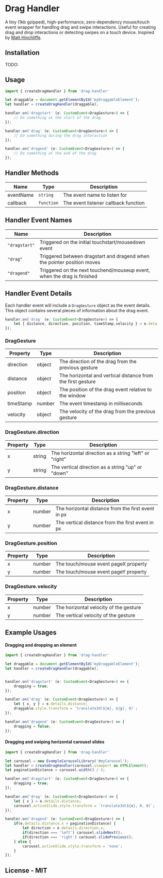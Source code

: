 
# Drag Handler

A tiny (1kb gzipped), high-performance, zero-dependency mouse/touch event wrapper for handling drag and swipe interactions. Useful for creating drag and drop interactions or detecting swipes on a touch device.
Inspired by [Matt Hinchliffe](https://www.matthinchliffe.dev/2015/02/16/high-performance-touch-interactions.html).

## Installation

TODO:

## Usage
```typescript
import { createDragHandler } from 'drag-handler'

let draggable = document.getElementById('myDraggableElement');
let handler = createDragHandler(draggable);

handler.on('dragstart' (e: CustomEvent<DragGesture>) => {
	// Do something at the start of the drag
});

handler.on('drag' (e: CustomEvent<DragGesture>) => {
	// Do something during the drag interaction
});

handler.on('dragend' (e: CustomEvent<DragGesture>) => {
	// Do something at the end of the drag
});
```

## Handler Methods
|Name|Type|Description
|--|--|--|
|eventName| `string`| The event name to listen for
|callback| `function`| The event listener callback function

## Handler Event Names
|Name|Description
|--|--|
|`"dragstart"`| Triggered on the initial touchstart/mousedown event
|`"drag"`| Triggered between dragstart and dragend when the pointer position moves
|`"dragend"`| Triggered on the next touchend/mouseup event, when the drag is finished

## Handler Event Details
Each handler event will include a `DragGesture` object as the event details. This object contains several pieces of information about the drag event.

```typescript
handler.on('drag' (e: CustomEvent<DragGesture>) => {
	let { distance, direction, position, timeStamp,velocity } = e.details;
});
```
### DragGesture
|Property|Type|Description
|--|--|--|
|direction| object|The direction of the drag from the previous gesture
|distance| object|The horizontal and vertical distance from the first gesture
|position| object|The position of the drag event relative to the window
|timeStamp| number| The event timestamp in milliseconds
|velocity| object| The velocity of the drag from the previous gesture

### DragGesture.direction
|Property|Type|Description
|--|--|--|
|x| string| The horizontal direction as a string "left" or "right"
|y| string| The vertical direction as a string "up" or "down"

### DragGesture.distance
|Property|Type|Description
|--|--|--|
|x| number| The horizontal distance from the first event in px
|y| number| The vertical distance from the first event in px

### DragGesture.position
|Property|Type|Description
|--|--|--|
|x| number| The touch/mouse event pageX property
|y| number| The touch/mouse event pageY property

### DragGesture.velocity
|Property|Type|Description
|--|--|--|
|x| number| The horizontal velocity of the gesture
|y| number| The vertical velocity of the gesture

## Example Usages
#### Dragging and dropping an element
```typescript
import { createDragHandler } from 'drag-handler'

let draggable = document.getElementById('myDraggableElement');
let handler = createDragHandler(draggable);


handler.on('dragstart' (e: CustomEvent<DragGesture>) => {
	dragging = true;
});

handler.on('drag' (e: CustomEvent<DragGesture>) => {
	let { x, y } = e.details.distance;
	draggable.style.transform = `translate3d(${x}, ${y}, 0)`;
});

handler.on('dragend' (e: CustomEvent<DragGesture>) => {
	dragging = false;
});
```

#### Dragging and swiping horizontal carousel slides
```typescript
import { createDragHandler } from 'drag-handler'

let carousel = new ExampleCarouselLibrary('#myCarousel');
let handler = createDragHandler(carousel.viewport as HTMLElement);
let paginationDistance = carousel.width() / 3;

handler.on('dragstart' (e: CustomEvent<DragGesture>) => {
	dragging = true;
});

handler.on('drag' (e: CustomEvent<DragGesture>) => {
	let { x } = e.details.distance;
	carousel.activeSlide.style.transform = `translate3d(${x}, 0, 0)`;
});

handler.on('dragend' (e: CustomEvent<DragGesture>) => {
	if(e.details.distance.x > paginationDistance) {
		let direction = e.details.direction.x;
		if(direction === 'left') carousel.slideNext();
		if(direction === 'right') carousel.slidePrevious();
	} else {
		carousel.activeSlide.style.transform = 'none';
	}
});
```

## License - MIT